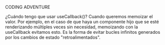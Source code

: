 CODING ADVENTURE

¿Cuándo tengo que usar useCallback()?
Cuando queremos memoizar el valor. Por ejemplo, en el caso de que haya un componente hijo que se esté renderizando múltiples veces sin necesidad, memoizando con la useCallback evitamos esto. Es la forma de evitar bucles infinitos generados por los cambios de estado "retroalimentados".
